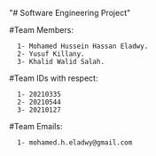"# Software Engineering Project" 

#Team Members:

      1- Mohamed Hussein Hassan Eladwy.
      2- Yusuf Killany.
      3- Khalid Walid Salah.


#Team IDs with respect:
      
      1- 20210335
      2- 20210544
      3- 20210127
      
      
#Team Emails:
      
      1- mohamed.h.eladwy@gmail.com
